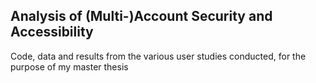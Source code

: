 ## Analysis of (Multi-)Account Security and Accessibility
Code, data and results from the various user studies conducted, for the purpose of my master thesis
